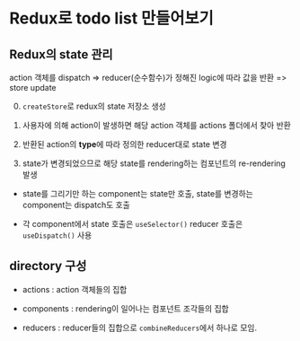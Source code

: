 # Redux로 todo list 만들어보기

## Redux의 state 관리

<p text-align="center">
action 객체를 dispatch => reducer(순수함수)가 정해진 logic에 따라 값을 반환 => store update
</p>

0. `createStore`로 redux의 state 저장소 생성

1. 사용자에 의해 action이 발생하면 해당 action 객체를 actions 폴더에서 찾아 반환

2. 반환된 action의 **type**에 따라 정의한 reducer대로 state 변경

3. state가 변경되었으므로 해당 state를 rendering하는 컴포넌트의 re-rendering 발생

- state를 그리기만 하는 component는 state만 호출, state를 변경하는 component는 dispatch도 호출

- 각 component에서 state 호출은 `useSelector()` reducer 호출은 `useDispatch()` 사용

## directory 구성

- actions : action 객체들의 집합

- components : rendering이 일어나는 컴포넌트 조각들의 집합

- reducers : reducer들의 집합으로 `combineReducers`에서 하나로 모임.
